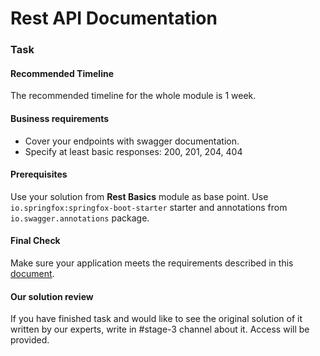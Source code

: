# Rest API Documentation

### Task

#### Recommended Timeline

The recommended timeline for the whole module is 1 week.

#### Business requirements

- Cover your endpoints with swagger documentation.
- Specify at least basic responses: 200, 201, 204, 404

#### Prerequisites

Use your solution from **Rest Basics** module as base point.
Use `io.springfox:springfox-boot-starter` starter and annotations from `io.swagger.annotations` package.

#### Final Check

Make sure your application meets the requirements described in this [document][1].

[1]: https://github.com/mjc-school/MJC-School/blob/main/stage%20%233/Stage_3_Final_Project.pdf

#### Our solution review

If you have finished task and would like to see the original solution of it written by our experts, write in #stage-3 channel about it. Access will be provided.



